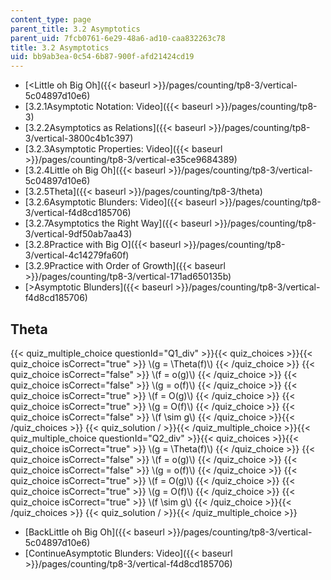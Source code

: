 ```yaml
---
content_type: page
parent_title: 3.2 Asymptotics
parent_uid: 7fcb0761-6e29-48a6-ad10-caa832263c78
title: 3.2 Asymptotics
uid: bb9ab3ea-0c54-6b87-900f-afd21424cd19
---
```


*   [<Little oh Big Oh]({{< baseurl >}}/pages/counting/tp8-3/vertical-5c04897d10e6)
*   [3.2.1Asymptotic Notation: Video]({{< baseurl >}}/pages/counting/tp8-3)
*   [3.2.2Asymptotics as Relations]({{< baseurl >}}/pages/counting/tp8-3/vertical-3800c4b1c397)
*   [3.2.3Asymptotic Properties: Video]({{< baseurl >}}/pages/counting/tp8-3/vertical-e35ce9684389)
*   [3.2.4Little oh Big Oh]({{< baseurl >}}/pages/counting/tp8-3/vertical-5c04897d10e6)
*   [3.2.5Theta]({{< baseurl >}}/pages/counting/tp8-3/theta)
*   [3.2.6Asymptotic Blunders: Video]({{< baseurl >}}/pages/counting/tp8-3/vertical-f4d8cd185706)
*   [3.2.7Asymptotics the Right Way]({{< baseurl >}}/pages/counting/tp8-3/vertical-9df50ab7aa43)
*   [3.2.8Practice with Big O]({{< baseurl >}}/pages/counting/tp8-3/vertical-4c14279fa60f)
*   [3.2.9Practice with Order of Growth]({{< baseurl >}}/pages/counting/tp8-3/vertical-171ad650135b)
*   [\>Asymptotic Blunders]({{< baseurl >}}/pages/counting/tp8-3/vertical-f4d8cd185706)

Theta
-----

{{< quiz_multiple_choice questionId="Q1_div" >}}{{< quiz_choices >}}{{< quiz_choice isCorrect="true" >}}&nbsp;\\(g = \\Theta(f)\\)&nbsp;{{< /quiz_choice >}}
{{< quiz_choice isCorrect="false" >}}&nbsp;\\(f = o(g)\\)&nbsp;{{< /quiz_choice >}}
{{< quiz_choice isCorrect="false" >}}&nbsp;\\(g = o(f)\\)&nbsp;{{< /quiz_choice >}}
{{< quiz_choice isCorrect="true" >}}&nbsp;\\(f = O(g)\\)&nbsp;{{< /quiz_choice >}}
{{< quiz_choice isCorrect="true" >}}&nbsp;\\(g = O(f)\\)&nbsp;{{< /quiz_choice >}}
{{< quiz_choice isCorrect="false" >}}&nbsp;\\(f \\sim g\\)&nbsp;{{< /quiz_choice >}}{{< /quiz_choices >}}
{{< quiz_solution / >}}{{< /quiz_multiple_choice >}}{{< quiz_multiple_choice questionId="Q2_div" >}}{{< quiz_choices >}}{{< quiz_choice isCorrect="true" >}}&nbsp;\\(g = \\Theta(f)\\)&nbsp;{{< /quiz_choice >}}
{{< quiz_choice isCorrect="false" >}}&nbsp;\\(f = o(g)\\)&nbsp;{{< /quiz_choice >}}
{{< quiz_choice isCorrect="false" >}}&nbsp;\\(g = o(f)\\)&nbsp;{{< /quiz_choice >}}
{{< quiz_choice isCorrect="true" >}}&nbsp;\\(f = O(g)\\)&nbsp;{{< /quiz_choice >}}
{{< quiz_choice isCorrect="true" >}}&nbsp;\\(g = O(f)\\)&nbsp;{{< /quiz_choice >}}
{{< quiz_choice isCorrect="true" >}}&nbsp;\\(f \\sim g\\)&nbsp;{{< /quiz_choice >}}{{< /quiz_choices >}}
{{< quiz_solution / >}}{{< /quiz_multiple_choice >}}

*   [BackLittle oh Big Oh]({{< baseurl >}}/pages/counting/tp8-3/vertical-5c04897d10e6)
*   [ContinueAsymptotic Blunders: Video]({{< baseurl >}}/pages/counting/tp8-3/vertical-f4d8cd185706)